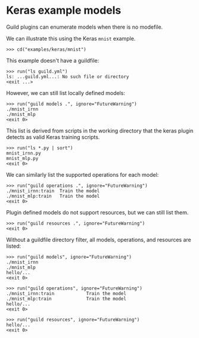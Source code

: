 # Keras example models

Guild plugins can enumerate models when there is no modefile.

We can illustrate this using the Keras `mnist` example.

    >>> cd("examples/keras/mnist")

This example doesn't have a guildfile:

    >>> run("ls guild.yml")
    ls: ...guild.yml...: No such file or directory
    <exit ...>

However, we can still list locally defined models:

    >>> run("guild models .", ignore="FutureWarning")
    ./mnist_irnn
    ./mnist_mlp
    <exit 0>

This list is derived from scripts in the working directory that the
keras plugin detects as valid Keras training scripts.

    >>> run("ls *.py | sort")
    mnist_irnn.py
    mnist_mlp.py
    <exit 0>

We can similarly list the supported operations for each model:

    >>> run("guild operations .", ignore="FutureWarning")
    ./mnist_irnn:train  Train the model
    ./mnist_mlp:train   Train the model
    <exit 0>

Plugin defined models do not support resources, but we can still list
them.

    >>> run("guild resources .", ignore="FutureWarning")
    <exit 0>

Without a guildfile directory filter, all models, operations, and
resources are listed:

    >>> run("guild models", ignore="FutureWarning")
    ./mnist_irnn
    ./mnist_mlp
    hello/...
    <exit 0>

    >>> run("guild operations", ignore="FutureWarning")
    ./mnist_irnn:train            Train the model
    ./mnist_mlp:train             Train the model
    hello/...
    <exit 0>

    >>> run("guild resources", ignore="FutureWarning")
    hello/...
    <exit 0>
